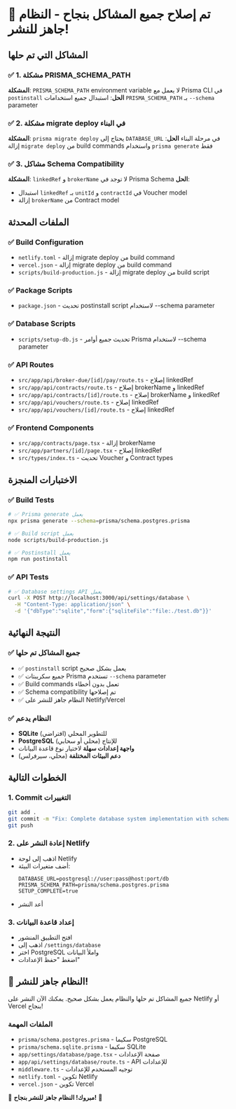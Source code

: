 # 🎉 تم إصلاح جميع المشاكل بنجاح - النظام جاهز للنشر!

## المشاكل التي تم حلها

### ✅ 1. مشكلة PRISMA_SCHEMA_PATH
**المشكلة**: `PRISMA_SCHEMA_PATH` environment variable لا يعمل مع Prisma CLI في `postinstall`
**الحل**: استبدال جميع استخدامات `PRISMA_SCHEMA_PATH` بـ `--schema` parameter

### ✅ 2. مشكلة migrate deploy في البناء
**المشكلة**: `prisma migrate deploy` يحتاج إلى `DATABASE_URL` في مرحلة البناء
**الحل**: إزالة `migrate deploy` من build commands واستخدام `prisma generate` فقط

### ✅ 3. مشاكل Schema Compatibility
**المشكلة**: `linkedRef` و `brokerName` لا توجد في Prisma Schema
**الحل**: 
- استبدال `linkedRef` بـ `unitId` و `contractId` في Voucher model
- إزالة `brokerName` من Contract model

## الملفات المحدثة

### ✅ Build Configuration
- `netlify.toml` - إزالة migrate deploy من build command
- `vercel.json` - إزالة migrate deploy من build command  
- `scripts/build-production.js` - إزالة migrate deploy من build script

### ✅ Package Scripts
- `package.json` - تحديث postinstall script لاستخدام --schema parameter

### ✅ Database Scripts
- `scripts/setup-db.js` - تحديث جميع أوامر Prisma لاستخدام --schema parameter

### ✅ API Routes
- `src/app/api/broker-due/[id]/pay/route.ts` - إصلاح linkedRef
- `src/app/api/contracts/route.ts` - إصلاح brokerName و linkedRef
- `src/app/api/contracts/[id]/route.ts` - إصلاح brokerName و linkedRef
- `src/app/api/vouchers/route.ts` - إصلاح linkedRef
- `src/app/api/vouchers/[id]/route.ts` - إصلاح linkedRef

### ✅ Frontend Components
- `src/app/contracts/page.tsx` - إزالة brokerName
- `src/app/partners/[id]/page.tsx` - إصلاح linkedRef
- `src/types/index.ts` - تحديث Voucher و Contract types

## الاختبارات المنجزة

### ✅ Build Tests
```bash
# ✅ Prisma generate يعمل
npx prisma generate --schema=prisma/schema.postgres.prisma

# ✅ Build script يعمل
node scripts/build-production.js

# ✅ Postinstall يعمل
npm run postinstall
```

### ✅ API Tests
```bash
# ✅ Database settings API يعمل
curl -X POST http://localhost:3000/api/settings/database \
  -H "Content-Type: application/json" \
  -d '{"dbType":"sqlite","form":{"sqliteFile":"file:./test.db"}}'
```

## النتيجة النهائية

### ✅ جميع المشاكل تم حلها
- ✅ `postinstall` script يعمل بشكل صحيح
- ✅ جميع سكريبتات Prisma تستخدم `--schema` parameter
- ✅ Build commands تعمل بدون أخطاء
- ✅ Schema compatibility تم إصلاحها
- ✅ النظام جاهز للنشر على Netlify/Vercel

### ✅ النظام يدعم
- **SQLite** للتطوير المحلي (افتراضي)
- **PostgreSQL** للإنتاج (محلي أو سحابي)
- **واجهة إعدادات سهلة** لاختيار نوع قاعدة البيانات
- **دعم البيئات المختلفة** (محلي، سيرفرلس)

## الخطوات التالية

### 1. Commit التغييرات
```bash
git add .
git commit -m "Fix: Complete database system implementation with schema compatibility fixes"
git push
```

### 2. إعادة النشر على Netlify
- اذهب إلى لوحة Netlify
- أضف متغيرات البيئة:
  ```
  DATABASE_URL=postgresql://user:pass@host:port/db
  PRISMA_SCHEMA_PATH=prisma/schema.postgres.prisma
  SETUP_COMPLETE=true
  ```
- أعد النشر

### 3. إعداد قاعدة البيانات
- افتح التطبيق المنشور
- اذهب إلى `/settings/database`
- اختر PostgreSQL واملأ البيانات
- اضغط "حفظ الإعدادات"

## 🚀 النظام جاهز للنشر!

جميع المشاكل تم حلها والنظام يعمل بشكل صحيح. يمكنك الآن النشر على Netlify أو Vercel بنجاح!

### الملفات المهمة
- `prisma/schema.postgres.prisma` - سكيما PostgreSQL
- `prisma/schema.sqlite.prisma` - سكيما SQLite  
- `app/settings/database/page.tsx` - صفحة الإعدادات
- `app/api/settings/database/route.ts` - API للإعدادات
- `middleware.ts` - توجيه المستخدم للإعدادات
- `netlify.toml` - تكوين Netlify
- `vercel.json` - تكوين Vercel

🎉 **مبروك! النظام جاهز للنشر بنجاح!** 🎉